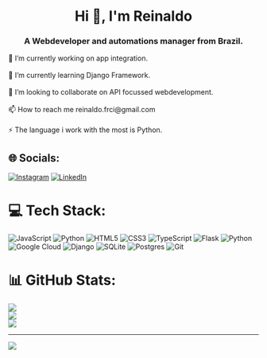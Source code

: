 <h1 align="center">Hi 👋, I'm Reinaldo</h1>
<h3 align="center">A Webdeveloper and automations manager from Brazil.</h3>
🔭 I’m currently working on app integration.<br><br>🌱 I’m currently learning Django Framework.<br><br>👯 I’m looking to collaborate on API focussed webdevelopment.<br><br>📫 How to reach me reinaldo.frci@gmail.com<br><br>⚡ The language i work with the most is Python.


## 🌐 Socials:
[![Instagram](https://img.shields.io/badge/Instagram-%23E4405F.svg?logo=Instagram&logoColor=white)](https://instagram.com/ferriancioff) [![LinkedIn](https://img.shields.io/badge/LinkedIn-%230077B5.svg?logo=linkedin&logoColor=white)](https://linkedin.com/in/reinaldo-frci) 

# 💻 Tech Stack:
![JavaScript](https://img.shields.io/badge/javascript-%23323330.svg?style=for-the-badge&logo=javascript&logoColor=%23F7DF1E) ![Python](https://img.shields.io/badge/python-3670A0?style=for-the-badge&logo=python&logoColor=ffdd54) ![HTML5](https://img.shields.io/badge/html5-%23E34F26.svg?style=for-the-badge&logo=html5&logoColor=white) ![CSS3](https://img.shields.io/badge/css3-%231572B6.svg?style=for-the-badge&logo=css3&logoColor=white) ![TypeScript](https://img.shields.io/badge/typescript-%23007ACC.svg?style=for-the-badge&logo=typescript&logoColor=white) ![Flask](https://img.shields.io/badge/flask-%23000.svg?style=for-the-badge&logo=flask&logoColor=white) ![Python](https://img.shields.io/badge/python-3670A0?style=for-the-badge&logo=python&logoColor=ffdd54) ![Google Cloud](https://img.shields.io/badge/GoogleCloud-%234285F4.svg?style=for-the-badge&logo=google-cloud&logoColor=white) ![Django](https://img.shields.io/badge/django-%23092E20.svg?style=for-the-badge&logo=django&logoColor=white) ![SQLite](https://img.shields.io/badge/sqlite-%2307405e.svg?style=for-the-badge&logo=sqlite&logoColor=white) ![Postgres](https://img.shields.io/badge/postgres-%23316192.svg?style=for-the-badge&logo=postgresql&logoColor=white) ![Git](https://img.shields.io/badge/git-%23F05033.svg?style=for-the-badge&logo=git&logoColor=white)
# 📊 GitHub Stats:
![](https://github-readme-stats.vercel.app/api?username=reinaldo-frci&theme=dark&hide_border=false&include_all_commits=true&count_private=true)<br/>
![](https://nirzak-streak-stats.vercel.app/?user=reinaldo-frci&theme=dark&hide_border=false)<br/>
![](https://github-readme-stats.vercel.app/api/top-langs/?username=reinaldo-frci&theme=dark&hide_border=false&include_all_commits=true&count_private=true&layout=compact)

---
[![](https://visitcount.itsvg.in/api?id=reinaldo-frci&icon=0&color=0)](https://visitcount.itsvg.in)

<!-- Proudly created with GPRM ( https://gprm.itsvg.in ) -->
